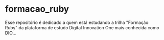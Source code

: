 # formacao_ruby
Esse repositório é dedicado a quem está estudando a trilha "Formação Ruby" da plataforma de estudo Digital Innovation One mais conhecida como DIO._
